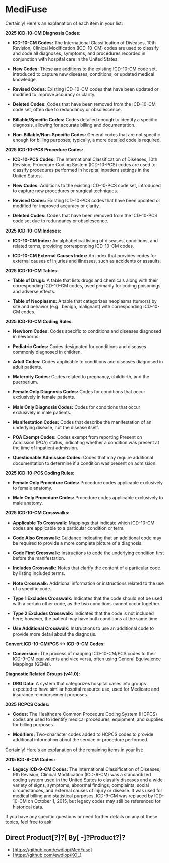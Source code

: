 # MediFuse

Certainly! Here's an explanation of each item in your list:

**2025 ICD-10-CM Diagnosis Codes:**

- **ICD-10-CM Codes:** The International Classification of Diseases, 10th Revision, Clinical Modification (ICD-10-CM) codes are used to classify and code all diagnoses, symptoms, and procedures recorded in conjunction with hospital care in the United States.

- **New Codes:** These are additions to the existing ICD-10-CM code set, introduced to capture new diseases, conditions, or updated medical knowledge.

- **Revised Codes:** Existing ICD-10-CM codes that have been updated or modified to improve accuracy or clarity.

- **Deleted Codes:** Codes that have been removed from the ICD-10-CM code set, often due to redundancy or obsolescence.

- **Billable/Specific Codes:** Codes detailed enough to identify a specific diagnosis, allowing for accurate billing and documentation.

- **Non-Billable/Non-Specific Codes:** General codes that are not specific enough for billing purposes; typically, a more detailed code is required.

**2025 ICD-10-PCS Procedure Codes:**

- **ICD-10-PCS Codes:** The International Classification of Diseases, 10th Revision, Procedure Coding System (ICD-10-PCS) codes are used to classify procedures performed in hospital inpatient settings in the United States.

- **New Codes:** Additions to the existing ICD-10-PCS code set, introduced to capture new procedures or surgical techniques.

- **Revised Codes:** Existing ICD-10-PCS codes that have been updated or modified for improved accuracy or clarity.

- **Deleted Codes:** Codes that have been removed from the ICD-10-PCS code set due to redundancy or obsolescence.

**2025 ICD-10-CM Indexes:**

- **ICD-10-CM Index:** An alphabetical listing of diseases, conditions, and related terms, providing corresponding ICD-10-CM codes.

- **ICD-10-CM External Causes Index:** An index that provides codes for external causes of injuries and illnesses, such as accidents or assaults.

**2025 ICD-10-CM Tables:**

- **Table of Drugs:** A table that lists drugs and chemicals along with their corresponding ICD-10-CM codes, used primarily for coding poisonings and adverse effects.

- **Table of Neoplasms:** A table that categorizes neoplasms (tumors) by site and behavior (e.g., benign, malignant) with corresponding ICD-10-CM codes.

**2025 ICD-10-CM Coding Rules:**

- **Newborn Codes:** Codes specific to conditions and diseases diagnosed in newborns.

- **Pediatric Codes:** Codes designated for conditions and diseases commonly diagnosed in children.

- **Adult Codes:** Codes applicable to conditions and diseases diagnosed in adult patients.

- **Maternity Codes:** Codes related to pregnancy, childbirth, and the puerperium.

- **Female Only Diagnosis Codes:** Codes for conditions that occur exclusively in female patients.

- **Male Only Diagnosis Codes:** Codes for conditions that occur exclusively in male patients.

- **Manifestation Codes:** Codes that describe the manifestation of an underlying disease, not the disease itself.

- **POA Exempt Codes:** Codes exempt from reporting Present on Admission (POA) status, indicating whether a condition was present at the time of inpatient admission.

- **Questionable Admission Codes:** Codes that may require additional documentation to determine if a condition was present on admission.

**2025 ICD-10-PCS Coding Rules:**

- **Female Only Procedure Codes:** Procedure codes applicable exclusively to female anatomy.

- **Male Only Procedure Codes:** Procedure codes applicable exclusively to male anatomy.

**2025 ICD-10-CM Crosswalks:**

- **Applicable To Crosswalk:** Mappings that indicate which ICD-10-CM codes are applicable to a particular condition or term.

- **Code Also Crosswalk:** Guidance indicating that an additional code may be required to provide a more complete picture of a diagnosis.

- **Code First Crosswalk:** Instructions to code the underlying condition first before the manifestation.

- **Includes Crosswalk:** Notes that clarify the content of a particular code by listing included terms.

- **Note Crosswalk:** Additional information or instructions related to the use of a specific code.

- **Type 1 Excludes Crosswalk:** Indicates that the code should not be used with a certain other code, as the two conditions cannot occur together.

- **Type 2 Excludes Crosswalk:** Indicates that the code is not included here; however, the patient may have both conditions at the same time.

- **Use Additional Crosswalk:** Instructions to use an additional code to provide more detail about the diagnosis.

**Convert ICD-10-CM/PCS <-> ICD-9-CM Codes:**

- **Conversion:** The process of mapping ICD-10-CM/PCS codes to their ICD-9-CM equivalents and vice versa, often using General Equivalence Mappings (GEMs).

**Diagnostic Related Groups (v41.0):**

- **DRG Data:** A system that categorizes hospital cases into groups expected to have similar hospital resource use, used for Medicare and insurance reimbursement purposes.

**2025 HCPCS Codes:**

- **Codes:** The Healthcare Common Procedure Coding System (HCPCS) codes are used to identify medical procedures, equipment, and supplies for billing purposes.

- **Modifiers:** Two-character codes added to HCPCS codes to provide additional information about the service or procedure performed.

Certainly! Here's an explanation of the remaining items in your list:

**2015 ICD-9-CM Codes:**

- **Legacy ICD-9-CM Codes:** The International Classification of Diseases, 9th Revision, Clinical Modification (ICD-9-CM) was a standardized coding system used in the United States to classify diseases and a wide variety of signs, symptoms, abnormal findings, complaints, social circumstances, and external causes of injury or disease. It was used for medical billing and statistical purposes. ICD-9-CM was replaced by ICD-10-CM on October 1, 2015, but legacy codes may still be referenced for historical data. 

If you have any specific questions or need further details on any of these topics, feel free to ask! 

## Direct Product[?]?[ By[ -]?Product?]?
- [https://github.com/ewdlop/MedFuse]
- [https://github.com/ewdlop/KOL]

